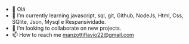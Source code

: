 - 👋 Olá
- 🌱 I’m currently learning javascript, sql, git, Github, NodeJs, Html, Css, SQlite, Json, Mysql e Respansividade.
- 💞️ I’m looking to collaborate on new projects.
- 📫 How to reach me manzottiflavio22@gmail.com
